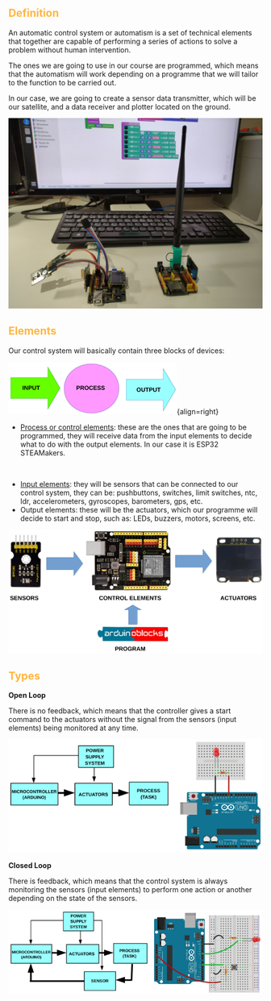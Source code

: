 ## <FONT COLOR=#ffb641>**Definition**</font>
An automatic control system or automatism is a set of technical elements that together are capable of performing a series of actions to solve a problem without human intervention.

The ones we are going to use in our course are programmed, which means that the automatism will work depending on a programme that we will tailor to the function to be carried out.

In our case, we are going to create a sensor data transmitter, which will be our satellite, and a data receiver and plotter located on the ground.

![](../img/cs/cs1.png)

## <FONT COLOR=#ffb641>**Elements**</font>
Our control system will basically contain three blocks of devices:

![](../img/cs/cs2.png){align=right}

* <u>Process or control elements</u>: these are the ones that are going to be programmed, they will receive data from the input elements to decide what to do with the output elements. In our case it is ESP32 STEAMakers.

<br>

* <u>Input elements</u>: they will be sensors that can be connected to our control system, they can be: pushbuttons, switches, limit switches, ntc, ldr, accelerometers, gyroscopes, barometers, gps, etc.
* Output elements: these will be the actuators, which our programme will decide to start and stop, such as: LEDs, buzzers, motors, screens, etc.

![](../img/cs/cs3.png)

## <FONT COLOR=#ffb641>**Types**</font>

**Open Loop**

There is no feedback, which means that the controller gives a start command to the actuators without the signal from the sensors (input elements) being monitored at any time.

![](../img/cs/cs4.png)

**Closed Loop**

There is feedback, which means that the control system is always monitoring the sensors (input elements) to perform one action or another depending on the state of the sensors.

![](../img/cs/cs5.png)
